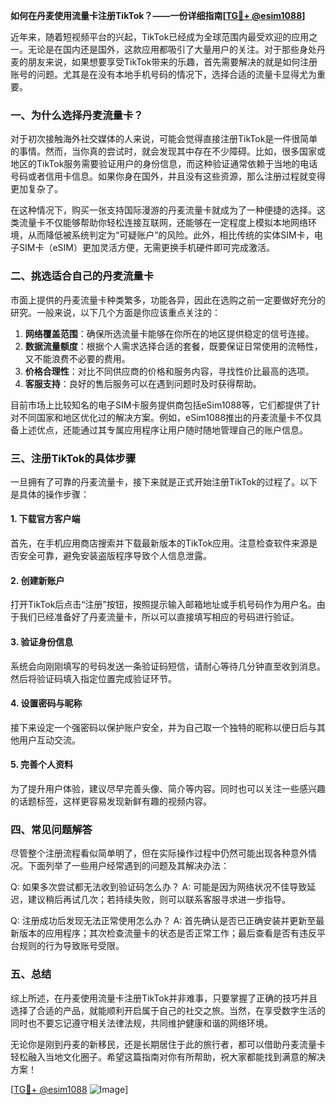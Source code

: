 **如何在丹麦使用流量卡注册TikTok？——一份详细指南[[TG💪+ @esim1088](https://t.me/s/esim1088)]**

近年来，随着短视频平台的兴起，TikTok已经成为全球范围内最受欢迎的应用之一。无论是在国内还是国外，这款应用都吸引了大量用户的关注。对于那些身处丹麦的朋友来说，如果想要享受TikTok带来的乐趣，首先需要解决的就是如何注册账号的问题。尤其是在没有本地手机号码的情况下，选择合适的流量卡显得尤为重要。

### 一、为什么选择丹麦流量卡？

对于初次接触海外社交媒体的人来说，可能会觉得直接注册TikTok是一件很简单的事情。然而，当你真的尝试时，就会发现其中存在不少障碍。比如，很多国家或地区的TikTok服务需要验证用户的身份信息，而这种验证通常依赖于当地的电话号码或者信用卡信息。如果你身在国外，并且没有这些资源，那么注册过程就变得更加复杂了。

在这种情况下，购买一张支持国际漫游的丹麦流量卡就成为了一种便捷的选择。这类流量卡不仅能够帮助你轻松连接互联网，还能够在一定程度上模拟本地网络环境，从而降低被系统判定为“可疑账户”的风险。此外，相比传统的实体SIM卡，电子SIM卡（eSIM）更加灵活方便，无需更换手机硬件即可完成激活。

### 二、挑选适合自己的丹麦流量卡

市面上提供的丹麦流量卡种类繁多，功能各异，因此在选购之前一定要做好充分的研究。一般来说，以下几个方面是你应该重点关注的：

1. **网络覆盖范围**：确保所选流量卡能够在你所在的地区提供稳定的信号连接。
2. **数据流量额度**：根据个人需求选择合适的套餐，既要保证日常使用的流畅性，又不能浪费不必要的费用。
3. **价格合理性**：对比不同供应商的价格和服务内容，寻找性价比最高的选项。
4. **客服支持**：良好的售后服务可以在遇到问题时及时获得帮助。

目前市场上比较知名的电子SIM卡服务提供商包括eSim1088等，它们都提供了针对不同国家和地区优化过的解决方案。例如，eSim1088推出的丹麦流量卡不仅具备上述优点，还能通过其专属应用程序让用户随时随地管理自己的账户信息。

### 三、注册TikTok的具体步骤

一旦拥有了可靠的丹麦流量卡，接下来就是正式开始注册TikTok的过程了。以下是具体的操作步骤：

#### 1. 下载官方客户端
首先，在手机应用商店搜索并下载最新版本的TikTok应用。注意检查软件来源是否安全可靠，避免安装盗版程序导致个人信息泄露。

#### 2. 创建新账户
打开TikTok后点击“注册”按钮，按照提示输入邮箱地址或手机号码作为用户名。由于我们已经准备好了丹麦流量卡，所以可以直接填写相应的号码进行验证。

#### 3. 验证身份信息
系统会向刚刚填写的号码发送一条验证码短信，请耐心等待几分钟直至收到消息。然后将验证码填入指定位置完成验证环节。

#### 4. 设置密码与昵称
接下来设定一个强密码以保护账户安全，并为自己取一个独特的昵称以便日后与其他用户互动交流。

#### 5. 完善个人资料
为了提升用户体验，建议尽早完善头像、简介等内容。同时也可以关注一些感兴趣的话题标签，这样更容易发现新鲜有趣的视频内容。

### 四、常见问题解答

尽管整个注册流程看似简单明了，但在实际操作过程中仍然可能出现各种意外情况。下面列举了一些用户经常遇到的问题及其解决办法：

Q: 如果多次尝试都无法收到验证码怎么办？
A: 可能是因为网络状况不佳导致延迟，建议稍后再试几次；若持续失败，则可以联系客服寻求进一步指导。

Q: 注册成功后发现无法正常使用怎么办？
A: 首先确认是否已正确安装并更新至最新版本的应用程序；其次检查流量卡的状态是否正常工作；最后查看是否有违反平台规则的行为导致账号受限。

### 五、总结

综上所述，在丹麦使用流量卡注册TikTok并非难事，只要掌握了正确的技巧并且选择了合适的产品，就能顺利开启属于自己的社交之旅。当然，在享受数字生活的同时也不要忘记遵守相关法律法规，共同维护健康和谐的网络环境。

无论你是刚到丹麦的新移民，还是长期居住于此的旅行者，都可以借助丹麦流量卡轻松融入当地文化圈子。希望这篇指南对你有所帮助，祝大家都能找到满意的解决方案！

[[TG💪+ @esim1088](https://t.me/s/esim1088) ![Image](https://i.postimg.cc/4NQfJmqS/Snipaste-2025-05-13-00-14-12.png)]